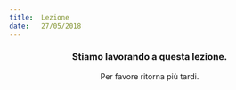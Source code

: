 ```yaml
---
title:  Lezione
date:   27/05/2018
---
```


### <center>Stiamo lavorando a questa lezione.</center>
<center>Per favore ritorna più tardi.</center>